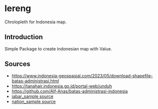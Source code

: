 # lereng
Chrolopleth for Indonesia map.

## Introduction
Simple Package to create indonesian map with Value.

## Sources

* https://www.indonesia-geospasial.com/2023/05/download-shapefile-batas-administrasi.html
* https://tanahair.indonesia.go.id/portal-web/unduh
* https://github.com/Alf-Anas/batas-administrasi-indonesia
* [jabar_sample source](https://jabar.bps.go.id/id/statistics-table/2/OTE5IzI=/persentase-penduduk-miskin-jawa-barat--maret-2024.html)
* [nation_sample source](https://sultra.bps.go.id/en/statistics-table/1/NDc3OCMx/population-by-province-in-indonesia--thousand---2019--2023.html)

